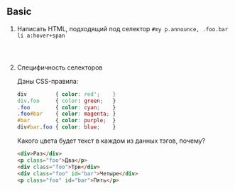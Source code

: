 ## Basic

 1. Написать HTML, подходящий под селектор `#my p.announce, .foo.bar li a:hover+span`

    ```html




    ```

 2. Специфичность селекторов

    Даны CSS-правила:

    ```css
    div         { color: red';    }
    div.foo     { color: green;   }
    .foo        { color: cyan;    }
    .foo#bar    { color: magenta; }
    #bar        { color: purple;  }
    div#bar.foo { color: blue;    }
    ```

    Какого цвета будет текст в каждом из данных тэгов, почему?

    ```html
    <div>Раз</div>
    <p class="foo">Два</p>
    <div class="foo">Три</div>
    <div class="foo" id="bar">Четыре</div>
    <p class="foo" id="bar">Пять</p>
    ```

